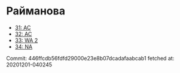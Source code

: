# Райманова
- [31: AC](31.md)
- [32: AC](32.md)
- [33: WA 2](33.md)
- [34: NA](34.md)

Commit: 446ffcdb56fdfd29000e23e8b07dcadafaabcab1
 fetched at: 20201201-040245
